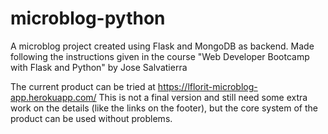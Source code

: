 # microblog-python
A microblog project created using Flask and MongoDB as backend. 
Made following the instructions given in the course "Web Developer Bootcamp with Flask and Python" by Jose Salvatierra

The current product can be tried at https://lflorit-microblog-app.herokuapp.com/
This is not a final version and still need some extra work on the details (like the links on the footer), but the core system of the product can be used without problems.
